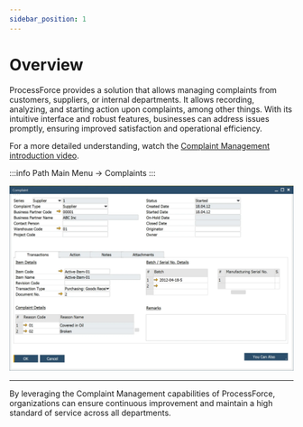 ```yaml
---
sidebar_position: 1
---
```


# Overview

ProcessForce provides a solution that allows managing complaints from customers, suppliers, or internal departments. It allows recording, analyzing, and starting action upon complaints, among other things. With its intuitive interface and robust features, businesses can address issues promptly, ensuring improved satisfaction and operational efficiency.

For a more detailed understanding, watch the [Complaint Management introduction video](https://www.youtube.com/watch?v=3oGbHH8YThY).

:::info Path
    Main Menu → Complaints
:::

![Complaint](./media/overview/complaint.webp)

---
By leveraging the Complaint Management capabilities of ProcessForce, organizations can ensure continuous improvement and maintain a high standard of service across all departments.

